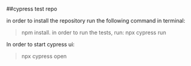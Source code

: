 ##cypress test repo

in order to install the repository run the following command in terminal: 
>  npm install.
in order to run the tests, run: 
> npx cypress run

In order to start cypress ui:
>npx cypress open